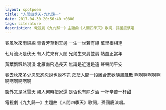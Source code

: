 ```yaml
---
layout: spotpoem
title: "人間四季天-九九歸一"
date: 2017-04-30 20:56:40 +0800
tags: Literature
description: 電視劇《九九歸一》主題曲《人間四季天》歌詞，孫國慶演唱
---
```


春風吹來雨綿綿
青青芳草到天邊
一生一世若有緣
萬里根相連

七月流火是伏天
有人忙來有人閒
兄弟生來肩並肩
熱血正當年

黃葉飄飄路漫漫
北雁南飛過長天
無論是近還是遠
聲聲問平安

春去秋來多少恩恩怨怨說也說不完
茫茫人間一段離合悲歡隨風飄散
啊啊啊啊啊啊啊啊啊啊啊啊

窗外又是冰雪天
親人何時把家還
是否也有除夕酒
一杯辛苦一杯甜

電視劇《九九歸一》主題曲《人間四季天》歌詞，孫國慶演唱。
